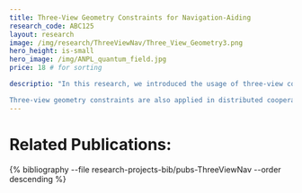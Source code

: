 ```yaml
---
title: Three-View Geometry Constraints for Navigation-Aiding
research_code: ABC125
layout: research
image: /img/research/ThreeViewNav/Three_View_Geometry3.png
hero_height: is-small
hero_image: /img/ANPL_quantum_field.jpg 
price: 18 # for sorting 

descriptio: "In this research, we introduced the usage of three-view constraints for navigation-aiding in a monocular camera configuration. A new formulation of three-view constraints was developed, that includes in addition to the well-known epipolar constraints, a new constraint that allows to maintain a consistent scale even in co-linear camera configurations (which is not possible with only epipolar constraints). Given three overlapping images and the associated navigation solutions, the three-view constraints allow to reduce position errors in all axes to the levels present while the ﬁrst two images were captured. The developed approach (see TAES2012) eliminates the need in the intermediate step of 3D point estimations and can be used for navigation-aiding based on nearby overlapping imagery as well as loop closures. In the latter case, only 3 images are required to incorporate loop closure information into the navigation system, as opposed to processing all images in the loop chain as conventionally done in other methods.

Three-view geometry constraints are also applied in distributed cooperative navigation and in incremental light bundle adjustment (iLBA)."
---
```


<!-- add  youtube and bibliography Here-->

# Related Publications: 
{% bibliography --file research-projects-bib/pubs-ThreeViewNav --order descending %}

